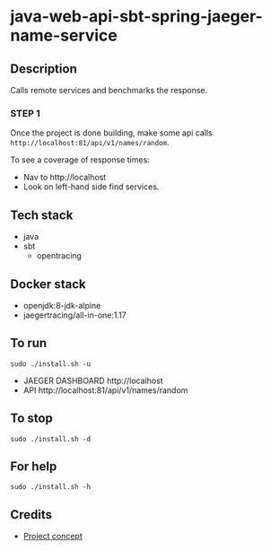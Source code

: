 # java-web-api-sbt-spring-jaeger-name-service

## Description
Calls remote services and
benchmarks the response.

### STEP 1
Once the project is done building, make
some api calls `http://localhost:81/api/v1/names/random`.

To see a coverage of response times:
- Nav to http://localhost
- Look on left-hand side find services.

## Tech stack
- java
- sbt
  - opentracing

## Docker stack
- openjdk:8-jdk-alpine
- jaegertracing/all-in-one:1.17

## To run
`sudo ./install.sh -u`
- JAEGER DASHBOARD http://localhost
- API http://localhost:81/api/v1/names/random

## To stop
`sudo ./install.sh -d`

## For help
`sudo ./install.sh -h`

## Credits
- [Project concept](https://github.com/himankbatra/opentracing-microservices-example)
